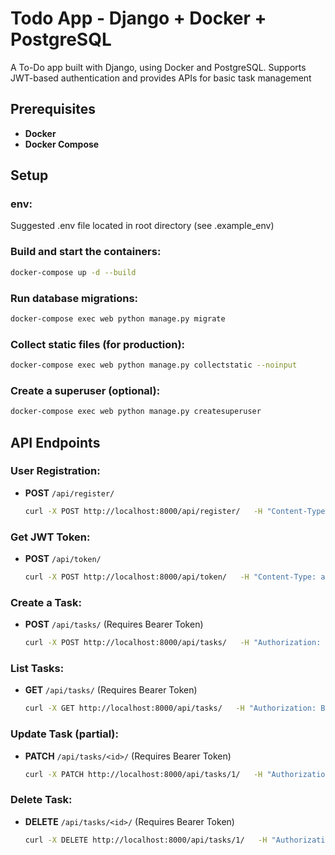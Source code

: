 
# Todo App - Django + Docker + PostgreSQL

A To-Do app built with Django, using Docker and PostgreSQL. Supports JWT-based authentication and provides APIs for basic task management

## Prerequisites


- **Docker**
- **Docker Compose**

## Setup

### env:

Suggested .env file located in root directory (see .example_env)


### Build and start the containers:

```bash
docker-compose up -d --build
```

### Run database migrations:

```bash
docker-compose exec web python manage.py migrate
```

### Collect static files (for production):

```bash
docker-compose exec web python manage.py collectstatic --noinput
```

### Create a superuser (optional):

```bash
docker-compose exec web python manage.py createsuperuser
```

## API Endpoints

### User Registration:

- **POST** `/api/register/`
  
  ```bash
  curl -X POST http://localhost:8000/api/register/   -H "Content-Type: application/json"   -d '{"username": "user1", "password": "your_password"}'
  ```

### Get JWT Token:

- **POST** `/api/token/`
  
  ```bash
  curl -X POST http://localhost:8000/api/token/   -H "Content-Type: application/json"   -d '{"username": "user1", "password": "your_password"}'
  ```

### Create a Task:

- **POST** `/api/tasks/` (Requires Bearer Token)

  ```bash
  curl -X POST http://localhost:8000/api/tasks/   -H "Authorization: Bearer <access_token>"   -H "Content-Type: application/json"   -d '{"content": "New Task"}'
  ```

### List Tasks:

- **GET** `/api/tasks/` (Requires Bearer Token)

  ```bash
  curl -X GET http://localhost:8000/api/tasks/   -H "Authorization: Bearer <access_token>"
  ```

### Update Task (partial):

- **PATCH** `/api/tasks/<id>/` (Requires Bearer Token)

  ```bash
  curl -X PATCH http://localhost:8000/api/tasks/1/   -H "Authorization: Bearer <access_token>"   -H "Content-Type: application/json"   -d '{"completed": true}'
  ```

### Delete Task:

- **DELETE** `/api/tasks/<id>/` (Requires Bearer Token)

  ```bash
  curl -X DELETE http://localhost:8000/api/tasks/1/   -H "Authorization: Bearer <access_token>"
  ```

